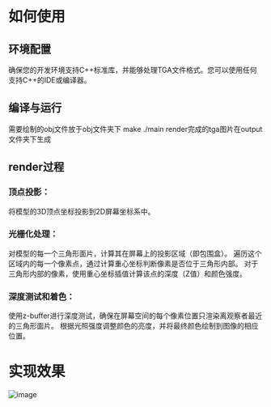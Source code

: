 # 如何使用

## 环境配置
确保您的开发环境支持C++标准库，并能够处理TGA文件格式。您可以使用任何支持C++的IDE或编译器。

## 编译与运行
需要绘制的obj文件放于obj文件夹下
make
./main
render完成的tga图片在output文件夹下生成

## render过程
### 顶点投影：

将模型的3D顶点坐标投影到2D屏幕坐标系中。
### 光栅化处理：

对模型的每一个三角形面片，计算其在屏幕上的投影区域（即包围盒）。
遍历这个区域内的每一个像素点，通过计算重心坐标判断像素是否位于三角形内部。
对于三角形内部的像素，使用重心坐标插值计算该点的深度（Z值）和颜色强度。
### 深度测试和着色：

使用z-buffer进行深度测试，确保在屏幕空间的每个像素位置只渲染离观察者最近的三角形面片。
根据光照强度调整颜色的亮度，并将最终颜色绘制到图像的相应位置。
# 实现效果
![image](https://github.com/user-attachments/assets/251791fd-444c-4b42-af47-f0ea693bf899)
